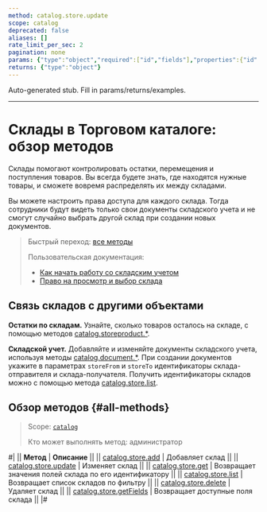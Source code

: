 ```yaml
---
method: catalog.store.update
scope: catalog
deprecated: false
aliases: []
rate_limit_per_sec: 2
pagination: none
params: {"type":"object","required":["id","fields"],"properties":{"id":{"type":"integer"},"fields":{"type":"object"}}}
returns: {"type":"object"}
---
```


Auto-generated stub. Fill in params/returns/examples.

---

# Склады в Торговом каталоге: обзор методов

Склады помогают контролировать остатки, перемещения и поступления товаров. Вы всегда будете знать, где находятся нужные товары, и сможете вовремя распределять их между складами.

Вы можете настроить права доступа для каждого склада. Тогда сотрудники будут видеть только свои документы складского учета и не смогут случайно выбрать другой склад при создании новых документов.

> Быстрый переход: [все методы](#all-methods)
> 
> Пользовательская документация: 
> - [Как начать работу со складским учетом](https://helpdesk.bitrix24.ru/open/17792114/)
> - [Право на просмотр и выбор склада](https://helpdesk.bitrix24.ru/open/16342618/)

## Связь складов с другими объектами

**Остатки по складам.** Узнайте, сколько товаров осталось на складе, с помощью методов [catalog.storeproduct.*](../store-product/index.md).

**Складской учет.** Добавляйте и изменяйте документы складского учета, используя методы [catalog.document.*](../document/index.md). При создании документов укажите в параметрах `storeFrom` и `storeTo` идентификаторы склада-отправителя и склада-получателя. Получить идентификаторы складов можно с помощью метода [catalog.store.list](./catalog-store-list.md).

## Обзор методов {#all-methods}

> Scope: [`catalog`](../../scopes/permissions.md)
>
> Кто может выполнять метод: администратор

#|
|| **Метод** | **Описание** ||
|| [catalog.store.add](./catalog-store-add.md) | Добавляет склад ||
|| [catalog.store.update](./catalog-store-update.md) | Изменяет склад ||
|| [catalog.store.get](./catalog-store-get.md) | Возвращает значения полей склада по его идентификатору ||
|| [catalog.store.list](./catalog-store-list.md) | Возвращает список складов по фильтру ||
|| [catalog.store.delete](./catalog-store-delete.md) | Удаляет склад ||
|| [catalog.store.getFields](./catalog-store-get-fields.md) | Возвращает доступные поля склада ||
|#

